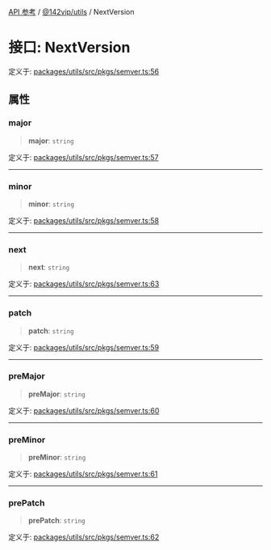 [API 参考](../wiki/Home) / [@142vip/utils](../wiki/@142vip.utils) / NextVersion

# 接口: NextVersion

定义于: [packages/utils/src/pkgs/semver.ts:56](https://github.com/142vip/core-x/blob/567cadf3a9f5104aada595325cfb94d08a88f92f/packages/utils/src/pkgs/semver.ts#L56)

## 属性

### major

> **major**: `string`

定义于: [packages/utils/src/pkgs/semver.ts:57](https://github.com/142vip/core-x/blob/567cadf3a9f5104aada595325cfb94d08a88f92f/packages/utils/src/pkgs/semver.ts#L57)

***

### minor

> **minor**: `string`

定义于: [packages/utils/src/pkgs/semver.ts:58](https://github.com/142vip/core-x/blob/567cadf3a9f5104aada595325cfb94d08a88f92f/packages/utils/src/pkgs/semver.ts#L58)

***

### next

> **next**: `string`

定义于: [packages/utils/src/pkgs/semver.ts:63](https://github.com/142vip/core-x/blob/567cadf3a9f5104aada595325cfb94d08a88f92f/packages/utils/src/pkgs/semver.ts#L63)

***

### patch

> **patch**: `string`

定义于: [packages/utils/src/pkgs/semver.ts:59](https://github.com/142vip/core-x/blob/567cadf3a9f5104aada595325cfb94d08a88f92f/packages/utils/src/pkgs/semver.ts#L59)

***

### preMajor

> **preMajor**: `string`

定义于: [packages/utils/src/pkgs/semver.ts:60](https://github.com/142vip/core-x/blob/567cadf3a9f5104aada595325cfb94d08a88f92f/packages/utils/src/pkgs/semver.ts#L60)

***

### preMinor

> **preMinor**: `string`

定义于: [packages/utils/src/pkgs/semver.ts:61](https://github.com/142vip/core-x/blob/567cadf3a9f5104aada595325cfb94d08a88f92f/packages/utils/src/pkgs/semver.ts#L61)

***

### prePatch

> **prePatch**: `string`

定义于: [packages/utils/src/pkgs/semver.ts:62](https://github.com/142vip/core-x/blob/567cadf3a9f5104aada595325cfb94d08a88f92f/packages/utils/src/pkgs/semver.ts#L62)
